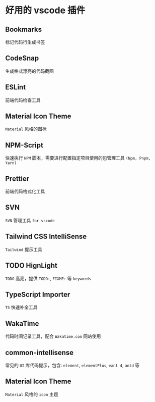 # 好用的 vscode 插件

## Bookmarks

标记代码行生成书签

## CodeSnap

生成格式漂亮的代码截图

## ESLint

前端代码检查工具

## Material Icon Theme

`Material` 风格的图标

## NPM-Script

快速执行 `NPM` 脚本，需要进行配置指定项目使用的包管理工具 `(Npm, Pnpm, Yarn)`

## Prettier

前端代码格式化工具

## SVN

`SVN` 管理工具 `for vscode`

## Tailwind CSS IntelliSense

`Tailwind` 提示工具

## TODO HignLight

`TODO` 高亮，提供 `TODO:`, `FIXME:` 等 `keywords`

## TypeScript Importer

`TS` 快速补全工具

## WakaTime

代码时间记录工具，配合 `Wakatime.com` 网站使用

## common-intellisense

常见的 `UI` 库代码提示，包含: `element`, `elementPlus`, `vant 4`, `antd` 等

## Material Icon Theme

`Material` 风格的 `icon` 主题
